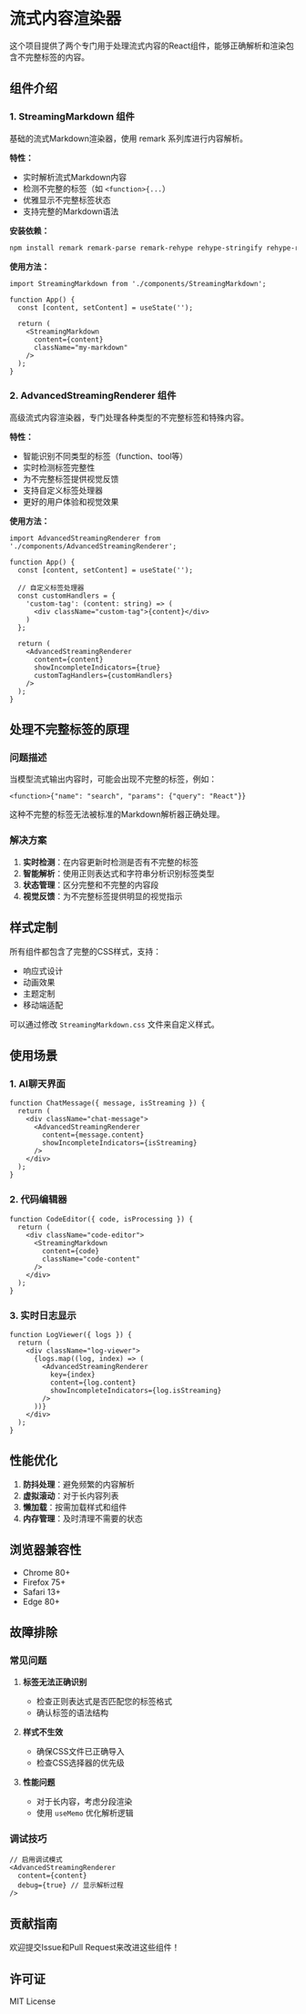 # 流式内容渲染器

这个项目提供了两个专门用于处理流式内容的React组件，能够正确解析和渲染包含不完整标签的内容。

## 组件介绍

### 1. StreamingMarkdown 组件

基础的流式Markdown渲染器，使用 remark 系列库进行内容解析。

**特性：**
- 实时解析流式Markdown内容
- 检测不完整的标签（如 `<function>{...`）
- 优雅显示不完整标签状态
- 支持完整的Markdown语法

**安装依赖：**
```bash
npm install remark remark-parse remark-rehype rehype-stringify rehype-raw rehype-sanitize
```

**使用方法：**
```tsx
import StreamingMarkdown from './components/StreamingMarkdown';

function App() {
  const [content, setContent] = useState('');
  
  return (
    <StreamingMarkdown 
      content={content} 
      className="my-markdown"
    />
  );
}
```

### 2. AdvancedStreamingRenderer 组件

高级流式内容渲染器，专门处理各种类型的不完整标签和特殊内容。

**特性：**
- 智能识别不同类型的标签（function、tool等）
- 实时检测标签完整性
- 为不完整标签提供视觉反馈
- 支持自定义标签处理器
- 更好的用户体验和视觉效果

**使用方法：**
```tsx
import AdvancedStreamingRenderer from './components/AdvancedStreamingRenderer';

function App() {
  const [content, setContent] = useState('');
  
  // 自定义标签处理器
  const customHandlers = {
    'custom-tag': (content: string) => (
      <div className="custom-tag">{content}</div>
    )
  };
  
  return (
    <AdvancedStreamingRenderer 
      content={content}
      showIncompleteIndicators={true}
      customTagHandlers={customHandlers}
    />
  );
}
```

## 处理不完整标签的原理

### 问题描述
当模型流式输出内容时，可能会出现不完整的标签，例如：
```
<function>{"name": "search", "params": {"query": "React"}}
```

这种不完整的标签无法被标准的Markdown解析器正确处理。

### 解决方案
1. **实时检测**：在内容更新时检测是否有不完整的标签
2. **智能解析**：使用正则表达式和字符串分析识别标签类型
3. **状态管理**：区分完整和不完整的内容段
4. **视觉反馈**：为不完整标签提供明显的视觉指示

## 样式定制

所有组件都包含了完整的CSS样式，支持：
- 响应式设计
- 动画效果
- 主题定制
- 移动端适配

可以通过修改 `StreamingMarkdown.css` 文件来自定义样式。

## 使用场景

### 1. AI聊天界面
```tsx
function ChatMessage({ message, isStreaming }) {
  return (
    <div className="chat-message">
      <AdvancedStreamingRenderer 
        content={message.content}
        showIncompleteIndicators={isStreaming}
      />
    </div>
  );
}
```

### 2. 代码编辑器
```tsx
function CodeEditor({ code, isProcessing }) {
  return (
    <div className="code-editor">
      <StreamingMarkdown 
        content={code}
        className="code-content"
      />
    </div>
  );
}
```

### 3. 实时日志显示
```tsx
function LogViewer({ logs }) {
  return (
    <div className="log-viewer">
      {logs.map((log, index) => (
        <AdvancedStreamingRenderer 
          key={index}
          content={log.content}
          showIncompleteIndicators={log.isStreaming}
        />
      ))}
    </div>
  );
}
```

## 性能优化

1. **防抖处理**：避免频繁的内容解析
2. **虚拟滚动**：对于长内容列表
3. **懒加载**：按需加载样式和组件
4. **内存管理**：及时清理不需要的状态

## 浏览器兼容性

- Chrome 80+
- Firefox 75+
- Safari 13+
- Edge 80+

## 故障排除

### 常见问题

1. **标签无法正确识别**
   - 检查正则表达式是否匹配您的标签格式
   - 确认标签的语法结构

2. **样式不生效**
   - 确保CSS文件已正确导入
   - 检查CSS选择器的优先级

3. **性能问题**
   - 对于长内容，考虑分段渲染
   - 使用 `useMemo` 优化解析逻辑

### 调试技巧

```tsx
// 启用调试模式
<AdvancedStreamingRenderer 
  content={content}
  debug={true} // 显示解析过程
/>
```

## 贡献指南

欢迎提交Issue和Pull Request来改进这些组件！

## 许可证

MIT License
